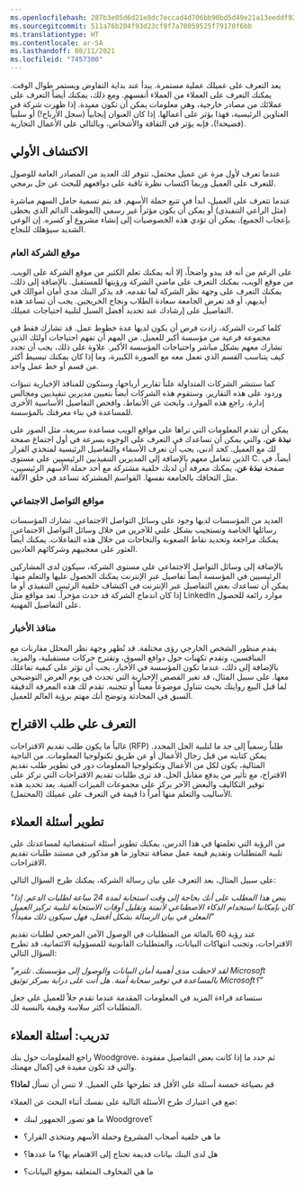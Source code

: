 ```yaml
---
ms.openlocfilehash: 287b3e05d6d21e8dc7eccad4d706bb90bd5d49e21a13eeddf92882f16ac62f03
ms.sourcegitcommit: 511a76b204f93d23cf9f7a70059525f79170f6bb
ms.translationtype: HT
ms.contentlocale: ar-SA
ms.lasthandoff: 08/11/2021
ms.locfileid: "7457300"
---
```

يعد التعرف على عميلك عملية مستمرة. يبدأ عند بداية التفاوض ويستمر طوال الوقت. يمكنك التعرف على العملاء من العملاء أنفسهم. ومع ذلك، يمكنك أيضاً التعرف على عملائك من مصادر خارجية، وهي معلومات يمكن أن تكون مفيدة.
إذا ظهرت شركة في العناوين الرئيسية، فهذا يؤثر على أعمالها. إذا كان العنوان إيجابياً (سجل الأرباح!) أو سلبياً (فضيحة!)، فإنه يؤثر في الثقافة والأشخاص، وبالتالي على الأعمال التجارية.

## <a name="initial-discovery"></a>الاكتشاف الأولي

عندما تعرف لأول مرة عن عميل محتمل، تتوفر لك العديد من المصادر العامة للوصول للتعرف على العميل وربما اكتساب نظرة ثاقبة على دوافعهم للبحث عن حل برمجي.

عندما تتعرف على العميل، ابدأ في تتبع حملة الأسهم. قد يتم تسمية حامل السهم مباشرة (مثل الراعي التنفيذي) أو يمكن أن يكون مؤثراً غير رسمي (الموظف الدائم الذي يحظى بإعجاب الجميع).
يمكن أن تؤدي هذه الخصوصيات إلى إنشاء مشروع أو كسره. إن الوعي الشديد سيؤهلك للنجاح.

### <a name="company-public-website"></a>موقع الشركة العام

على الرغم من أنه قد يبدو واضحاً، إلا أنه يمكنك تعلم الكثير من موقع الشركة على الويب. من موقع الويب، يمكنك التعرف على ماضي الشركة ورؤيتها للمستقبل. بالإضافة إلى ذلك، يمكنك التعرف على وجهة نظر الشركة لما تقدمه. قد يذكر البنك مدى أمان أموالك في أيديهم، أو قد تعرض الجامعة سعادة الطلاب ونجاح الخريجين.
يجب أن تساعد هذه التفاصيل على إرشادك عند تحديد أفضل السبل لتلبية احتياجات عميلك.

كلما كبرت الشركة، زادت فرص أن يكون لديها عدة خطوط عمل. قد تشارك فقط في مجموعة فرعية من مؤسسة أكبر للعميل. من المهم أن تفهم احتياجات أولئك الذين تشارك معهم بشكل مباشر واحتياجات المؤسسة الأكبر. علاوة على ذلك، يجب أن تحدد كيف يتناسب القسم الذي تعمل معه مع الصورة الكبيرة، وما إذا كان يمكنك تبسيط أكثر من قسم أو خط عمل واحد.

كما ستنشر الشركات المتداولة علناً تقارير أرباحها، وستكون للمنافذ الإخبارية تنبؤات وردود على هذه التقارير.
وستقوم هذه الشركات أيضاً بتعيين مديرين تنفيذيين ومجالس إدارة.
راجع هذه الموارد، وابحث عن الأنماط، وافحص التفاصيل الأساسية الأخرى للمساعدة في بناء معرفتك بالمؤسسة.

يمكن أن تقدم المعلومات التي تراها على مواقع الويب مساعدة سريعة، مثل الصور على صفحة **‎نبذة عن**، والتي يمكن أن تساعدك في التعرف على الوجوه بسرعة في أول اجتماع لك مع العميل. كحد أدنى، يجب أن تعرف الأسماء والتفاصيل الرئيسية لمتخذي القرار الذين تتعامل معهم بالإضافة إلى المديرين التنفيذيين الرئيسيين على مستوى C.
أيضاً، في صفحة **نبذة عن**، يمكنك معرفة أن لديك خلفية مشتركة مع أحد حملة الأسهم الرئيسيين، مثل التحاقك بالجامعة نفسها. القواسم المشتركة تساعد في خلق الألفة.

### <a name="social-media-sites"></a>مواقع التواصل الاجتماعي

العديد من المؤسسات لديها وجود على وسائل التواصل الاجتماعي. تشارك المؤسسات رسائلها الخاصة وتستجيب بشكل علني للآخرين من خلال وسائل التواصل الاجتماعي. يمكنك مراجعة وتحديد نقاط الصعوبة والنجاحات من خلال هذه التفاعلات.
يمكنك أيضاً العثور على معجبيهم وشركائهم العاديين.

بالإضافة إلى وسائل التواصل الاجتماعي على مستوى الشركة، سيكون لدى المشاركين الرئيسيين في المؤسسة أيضاً تفاصيل عبر الإنترنت يمكنك الحصول عليها والتعلم منها. يمكن أن تساعدك بعض التفاصيل عبر الإنترنت في اكتشاف خلفية الرئيس التنفيذي أو ما إذا كان اندماج الشركة قد حدث مؤخراً. تعد مواقع مثل LinkedIn موارد رائعة للحصول على التفاصيل المهنية.

### <a name="news-outlets"></a>منافذ الأخبار

يقدم منظور الشخص الخارجي رؤى مختلفة. قد تُظهر وجهة نظر المحلل مقارنات مع المنافسين، وتقدم تكهنات حول دوافع السوق، وتقترح حركات مستقبلية، والمزيد. بالإضافة إلى ذلك، عندما تكون المؤسسة في الأخبار، يجب أن تؤثر على كيفية تفاعلك معها. على سبيل المثال، قد تغير القصص الإخبارية التي تحدث في يوم العرض التوضيحي لما قبل البيع روايتك بحيث تتناول موضوعاً معيناً أو تتجنبه. تقدم لك هذه المعرفة الدقيقة السبق في المحادثة وتوضح أنك مهتم برؤية العالم للعميل.

## <a name="learn-from-a-request-for-proposal"></a>التعرف علي طلب الاقتراح 

غالباً ما يكون طلب تقديم الاقتراحات (RFP) طلباً رسمياً إلى حد ما لتلبية الحل المحدد. يمكن كتابته من قبل رجال الأعمال أو عن طريق تكنولوجيا المعلومات. من الناحية المثالية، يكون لكل من الأعمال وتكنولوجيا المعلومات دور في تطوير طلب تقديم الاقتراح، مع تأثير من يدفع مقابل الحل. قد ترى طلبات تقديم الاقتراحات التي تركز على توفير التكاليف والبعض الآخر يركز على مجموعات الميزات الغنية. يعد تحديد هذه الأساليب والتعلم منها أمراً ذا قيمة في التعرف على عميلك (المحتمل).

## <a name="develop-customer-questions"></a>تطوير أسئلة العملاء

من الرؤية التي تعلمتها في هذا الدرس، يمكنك تطوير أسئلة استقصائية لمساعدتك على تلبية المتطلبات وتقديم قيمة عمل مضافة تتجاوز ما هو مذكور في مستند طلبات تقديم الاقتراحات.

على سبيل المثال، بعد التعرف على بيان رسالة الشركة، يمكنك طرح السؤال التالي:

*"ينص هذا المطلب على أنك بحاجة إلى وقت استجابة لمدة 24 ساعة لطلبات الدعم. إذا كان بإمكاننا استخدام الذكاء الاصطناعي لأتمتة وتقليل أوقات الاستجابة لتلبية تركيز العميل المعلن في بيان الرسالة بشكل أفضل، فهل سيكون ذلك مفيداً؟"*

عند رؤية 60 بالمائة من المتطلبات في الوصول الآمن المرجعي لطلبات تقديم الاقتراحات، وتجنب انتهاكات البيانات، والمتطلبات القانونية للمسؤولية الائتمانية، قد تطرح السؤال التالي:

*"لقد لاحظت مدى أهمية أمان البيانات والوصول إلى مؤسستك. تلتزم Microsoft بالمساعدة في توفير سحابة آمنة. هل أنت على دراية بمركز توثيق Microsoft؟"*

ستساعد قراءة المزيد في المعلومات المقدمة عندما تقدم حلاً للعميل على جعل المتطلبات أكثر سلاسة وقيمة بالنسبة لك.

## <a name="exercise-customer-questions"></a>تدريب: أسئلة العملاء

راجع المعلومات حول بنك Woodgrove، ثم حدد ما إذا كانت بعض التفاصيل مفقودة والتي قد تكون مفيدة في إكمال مهمتك.

قم بصياغة خمسة أسئلة على الأقل قد تطرحها على العميل. لا تنس أن تسأل **لماذا؟**

ضع في اعتبارك طرح الأسئلة التالية على نفسك أثناء البحث عن العملاء:

-   ما هو تصور الجمهور لبنك Woodgrove؟

-   ما هي خلفية أصحاب المشروع وحملة الأسهم ومتخذي القرار؟

-   هل لدى البنك بيانات قديمة تحتاج إلى الاهتمام بها؟ ما عددها؟

-   ما هي المخاوف المتعلقة بموقع البيانات؟
